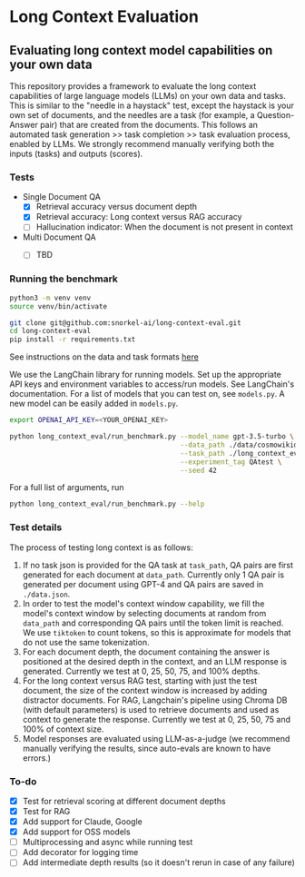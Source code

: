 # Long Context Evaluation

## Evaluating long context model capabilities on your own data

This repository provides a framework to evaluate the long context capabilities of large language models (LLMs) on your own data and tasks. This is similar to the "needle in a haystack" test, except the haystack is your own set of documents, and the needles are a task (for example, a Question-Answer pair) that are created from the documents. This follows an automated task generation >> task completion >> task evaluation process, enabled by LLMs. We strongly recommend manually verifying both the inputs (tasks) and outputs (scores).


### Tests

- Single Document QA
    - [X] Retrieval accuracy versus document depth
    - [X] Retrieval accuracy: Long context versus RAG accuracy
    - [ ] Hallucination indicator: When the document is not present in context
- Multi Document QA
    - [ ] TBD


### Running the benchmark

```zsh
python3 -m venv venv
source venv/bin/activate
```

```zsh
git clone git@github.com:snorkel-ai/long-context-eval.git
cd long-context-eval
pip install -r requirements.txt
```

See instructions on the data and task formats [here](DATA.md)


We use the LangChain library for running models. Set up the appropriate API keys and environment variables to access/run models. See LangChain's documentation. For a list of models that you can test on, see `models.py`. A new model can be easily added in `models.py`. 

```zsh
export OPENAI_API_KEY=<YOUR_OPENAI_KEY>
```

```zsh
python long_context_eval/run_benchmark.py --model_name gpt-3.5-turbo \
                                          --data_path ./data/cosmowikidataset \
                                          --task_path ./long_context_eval/tasks/data_cosmowiki.json \
                                          --experiment_tag QAtest \
                                          --seed 42

```

For a full list of arguments, run
```zsh
python long_context_eval/run_benchmark.py --help
```


### Test details

The process of testing long context is as follows:

1. If no task json is provided for the QA task at `task_path`, QA pairs are first generated for each document at `data_path`. Currently only 1 QA pair is generated per document using GPT-4 and QA pairs are saved in `./data.json`.
2. In order to test the model's context window capability, we fill the model's context window by selecting documents at random from `data_path` and corresponding QA pairs until the token limit is reached. We use `tiktoken` to count tokens, so this is approximate for models that do not use the same tokenization.
3. For each document depth, the document containing the answer is positioned at the desired depth in the context, and an LLM response is generated. Currently we test at 0, 25, 50, 75, and 100% depths.
4. For the long context versus RAG test, starting with just the test document, the size of the context window is increased by adding distractor documents. For RAG, Langchain's pipeline using Chroma DB (with default parameters) is used to retrieve documents and used as context to generate the response. Currently we test at 0, 25, 50, 75 and 100% of context size.
5. Model responses are evaluated using LLM-as-a-judge (we recommend manually verifying the results, since auto-evals are known to have errors.)


### To-do
- [X] Test for retrieval scoring at different document depths
- [X] Test for RAG
- [X] Add support for Claude, Google
- [X] Add support for OSS models
- [ ] Multiprocessing and async while running test
- [ ] Add decorator for logging time
- [ ] Add intermediate depth results (so it doesn't rerun in case of any failure)
